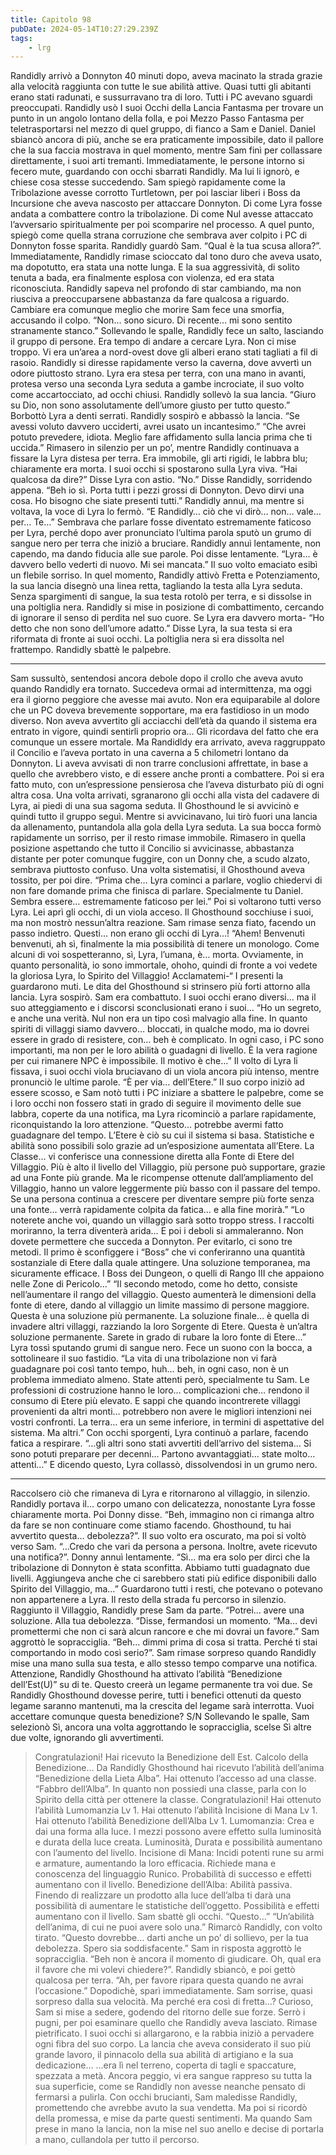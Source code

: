```yaml
---
title: Capitolo 98
pubDate: 2024-05-14T10:27:29.239Z
tags:
    - lrg
---
```


Randidly arrivò a Donnyton 40 minuti dopo, aveva macinato la strada grazie alla velocità raggiunta con tutte le sue abilità attive. Quasi tutti gli abitanti erano stati radunati, e sussurravano tra di loro. Tutti i PC avevano sguardi preoccupati.
Randidly usò I suoi Occhi della Lancia Fantasma per trovare un punto in un angolo lontano della folla, e poi Mezzo Passo Fantasma per teletrasportarsi nel mezzo di quel gruppo, di fianco a Sam e Daniel.
Daniel sbiancò ancora di più, anche se era praticamente impossibile, dato il pallore che la sua faccia mostrava in quel momento, mentre Sam finì per collassare direttamente, i suoi arti tremanti. Immediatamente, le persone intorno si fecero mute, guardando con occhi sbarrati Randidly.
Ma lui li ignorò, e chiese cosa stesse succedendo. Sam spiegò rapidamente come la Tribolazione avesse corrotto Turtletown, per poi lasciar liberi i Boss da Incursione che aveva nascosto per attaccare Donnyton. Di come Lyra fosse andata a combattere contro la tribolazione. Di come Nul avesse attaccato l’avversario spiritualmente per poi scomparire nel processo. A quel punto, spiegò come quella strana corruzione che sembrava aver colpito i PC di Donnyton fosse sparita.
Randidly guardò Sam. “Qual è la tua scusa allora?”.
Immediatamente, Randidly rimase scioccato dal tono duro che aveva usato, ma dopotutto, era stata una notte lunga. E la sua aggressività, di solito tenuta a bada, era finalmente esplosa con violenza, ed era stata riconosciuta. Randidly sapeva nel profondo di star cambiando, ma non riusciva a preoccuparsene abbastanza da fare qualcosa a riguardo.
Cambiare era comunque meglio che morire
Sam fece una smorfia, accusando il colpo. “Non… sono sicuro. Di recente… mi sono sentito stranamente stanco.”
Sollevando le spalle, Randidly fece un salto, lasciando il gruppo di persone. Era tempo di andare a cercare Lyra.
Non ci mise troppo. Vi era un’area a nord-ovest dove gli alberi erano stati tagliati a fil di rasoio. Randidly si diresse rapidamente verso la caverna, dove avvertì un odore piuttosto strano.
Lyra era stesa per terra, con una mano in avanti, protesa verso una seconda Lyra seduta a gambe incrociate, il suo volto come accartocciato, ad occhi chiusi.
Randidly sollevò la sua lancia.
“Giuro su Dio, non sono assolutamente dell’umore giusto per tutto questo.” Borbottò Lyra a denti serrati. Randidly sospirò e abbassò la lancia.
“Se avessi voluto davvero ucciderti, avrei usato un incantesimo.”
“Che avrei potuto prevedere, idiota. Meglio fare affidamento sulla lancia prima che ti uccida.”
Rimasero in silenzio per un po’, mentre Randidly continuava a fissare la Lyra distesa per terra. Era immobile, gli arti rigidi, le labbra blu; chiaramente era morta. I suoi occhi si spostarono sulla Lyra viva.
“Hai qualcosa da dire?” Disse Lyra con astio.
“No.” Disse Randidly, sorridendo appena.
“Beh io sì. Porta tutti i pezzi grossi di Donnyton. Devo dirvi una cosa. Ho bisogno che siate presenti tutti.”
Randidly annuì, ma mentre si voltava, la voce di Lyra lo fermò. “E Randidly… ciò che vi dirò… non… vale… per… Te…”
Sembrava che parlare fosse diventato estremamente faticoso per Lyra, perché dopo aver pronunciato l’ultima parola sputò un grumo di sangue nero per terra che iniziò a bruciare. Randidly annuì lentamente, non capendo, ma dando fiducia alle sue parole. Poi disse lentamente.
“Lyra… è davvero bello vederti di nuovo. Mi sei mancata.”
Il suo volto emaciato esibì un flebile sorriso. In quel momento, Randidly attivò Fretta e Potenziamento, la sua lancia disegnò una linea retta, tagliando la testa alla Lyra seduta. Senza spargimenti di sangue, la sua testa rotolò per terra, e si dissolse in una poltiglia nera.
Randidly si mise in posizione di combattimento, cercando di ignorare il senso di perdita nel suo cuore. Se Lyra era davvero morta-
“Ho detto che non sono dell’umore adatto.” Disse Lyra, la sua testa si era riformata di fronte ai suoi occhi. La poltiglia nera si era dissolta nel frattempo.
Randidly sbattè le palpebre.
****
Sam sussultò, sentendosi ancora debole dopo il crollo che aveva avuto quando Randidly era tornato. Succedeva ormai ad intermittenza, ma oggi era il giorno peggiore che avesse mai avuto. Non era equiparabile al dolore che un PC doveva brevemente sopportare, ma era fastidioso in un modo diverso. Non aveva avvertito gli acciacchi dell’età da quando il sistema era entrato in vigore, quindi sentirli proprio ora…
Gli ricordava del fatto che era comunque un essere mortale.
Ma Randidldy era arrivato, aveva raggruppato il Concilio e l’aveva portato in una caverna a 5 chilometri lontano da Donnyton. Li aveva avvisati di non trarre conclusioni affrettate, in base a quello che avrebbero visto, e di essere anche pronti a combattere.
Poi si era fatto muto, con un’espressione pensierosa che l’aveva disturbato più di ogni altra cosa.
Una volta arrivati, sgranarono gli occhi alla vista del cadavere di Lyra, ai piedi di una sua sagoma seduta. Il Ghosthound le si avvicinò e quindi tutto il gruppo seguì.
Mentre si avvicinavano, lui tirò fuori una lancia da allenamento, puntandola alla gola della Lyra seduta. La sua bocca formò rapidamente un sorriso, per il resto rimase immobile. Rimasero in quella posizione aspettando che tutto il Concilio si avvicinasse, abbastanza distante per poter comunque fuggire, con un Donny che, a scudo alzato, sembrava piuttosto confuso.
Una volta sistematisi, il Ghosthound aveva tossito, per poi dire. “Prima che… Lyra cominci a parlare, voglio chiedervi di non fare domande prima che finisca di parlare. Specialmente tu Daniel. Sembra essere… estremamente faticoso per lei.”
Poi si voltarono tutti verso Lyra.
Lei aprì gli occhi, di un viola acceso. Il Ghosthound socchiuse i suoi, ma non mostrò nessun’altra reazione. Sam rimase senza fiato, facendo un passo indietro. Questi… non erano gli occhi di Lyra…!
“Ahem! Benvenuti benvenuti, ah sì, finalmente la mia possibilità di tenere un monologo. Come alcuni di voi sospetteranno, sì, Lyra, l’umana, è… morta. Ovviamente, in quanto personalità, io sono immortale, ohoho, quindi di fronte a voi vedete la gloriosa Lyra, lo Spirito del Villaggio! Acclamatemi-“
I presenti la guardarono muti. Le dita del Ghosthound si strinsero più forti attorno alla lancia. Lyra sospirò. Sam era combattuto. I suoi occhi erano diversi… ma il suo atteggiamento e i discorsi sconclusionati erano i suoi…
“Ho un segreto, e anche una verità. Nul non era un tipo così malvagio alla fine. In quanto spiriti di villaggi siamo davvero… bloccati, in qualche modo, ma io dovrei essere in grado di resistere, con… beh è complicato. In ogni caso, i PC sono importanti, ma non per le loro abilità o guadagni di livello. È la vera ragione per cui rimanere NPC è impossibile. Il motivo è che…”
Il volto di Lyra li fissava, i suoi occhi viola bruciavano di un viola ancora più intenso, mentre pronunciò le ultime parole.
“È per via… dell’Etere.”
Il suo corpo iniziò ad essere scosso, e Sam notò tutti i PC iniziare a sbattere le palpebre, come se i loro occhi non fossero stati in grado di seguire il movimento delle sue labbra, coperte da una notifica, ma Lyra ricominciò a parlare rapidamente, riconquistando la loro attenzione.
“Questo… potrebbe avermi fatto guadagnare del tempo. L’Etere è ciò su cui il sistema si basa. Statistiche e abilità sono possibili solo grazie ad un’esposizione aumentata all’Etere. La Classe… vi conferisce una connessione diretta alla Fonte di Etere del Villaggio. Più è alto il livello del Villaggio, più persone può supportare, grazie ad una Fonte più grande. Ma le ricompense ottenute dall’ampliamento del Villaggio, hanno un valore leggermente più basso con il passare del tempo. Se una persona continua a crescere per diventare sempre più forte senza una fonte… verrà rapidamente colpita da fatica… e alla fine morirà.”
“Lo noterete anche voi, quando un villaggio sarà sotto troppo stress. I raccolti moriranno, la terra diventerà arida… E poi i deboli si ammaleranno. Non dovete permettere che succeda a Donnyton. Per evitarlo, ci sono tre metodi. Il primo è sconfiggere i “Boss” che vi conferiranno una quantità sostanziale di Etere dalla quale attingere. Una soluzione temporanea, ma sicuramente efficace. I Boss dei Dungeon, o quelli di Rango III che appaiono nelle Zone di Pericolo…”
“Il secondo metodo, come ho detto, consiste nell’aumentare il rango del villaggio. Questo aumenterà le dimensioni della fonte di etere, dando al villaggio un limite massimo di persone maggiore. Questa è una soluzione più permanente. La soluzione finale… è quella di invadere altri villaggi, razziando la loro Sorgente di Etere. Questa è un’altra soluzione permanente. Sarete in grado di rubare la loro fonte di Etere…”
Lyra tossì sputando grumi di sangue nero. Fece un suono con la bocca, a sottolineare il suo fastidio. “La vita di una tribolazione non vi farà guadagnare poi così tanto tempo, huh… beh, in ogni caso, non è un problema immediato almeno. State attenti però, specialmente tu Sam. Le professioni di costruzione hanno le loro… complicazioni che… rendono il consumo di Etere più elevato. E sappi che quando incontrerete villaggi provenienti da altri monti… potrebbero non avere le migliori intenzioni nei vostri confronti. La terra… era un seme inferiore, in termini di aspettative del sistema. Ma altri.”
Con occhi sporgenti, Lyra continuò a parlare, facendo fatica a respirare. “…gli altri sono stati avvertiti dell’arrivo del sistema… Si sono potuti preparare per decenni… Partono avvantaggiati… state molto… attenti…”
E dicendo questo, Lyra collassò, dissolvendosi in un grumo nero.
*****
Raccolsero ciò che rimaneva di Lyra e ritornarono al villaggio, in silenzio. Randidly portava il… corpo umano con delicatezza, nonostante Lyra fosse chiaramente morta. Poi Donny disse. “Beh, immagino non ci rimanga altro da fare se non continuare come stiamo facendo. Ghosthound, tu hai avvertito questa… debolezza?”.
Il suo volto era oscurato, ma poi si voltò verso Sam. “…Credo che vari da persona a persona. Inoltre, avete ricevuto una notifica?”.
Donny annuì lentamente. “Sì… ma era solo per dirci che la tribolazione di Donnyton è stata sconfitta. Abbiamo tutti guadagnato due livelli. Aggiungeva anche che ci sarebbero stati più edifice disponibili dallo Spirito del Villaggio, ma…”
Guardarono tutti i resti, che potevano o potevano non appartenere a Lyra.
Il resto della strada fu percorso in silenzio. Raggiunto il Villaggio, Randidly prese Sam da parte.
“Potrei… avere una soluzione. Alla tua debolezza. “Disse, fermandosi un momento. “Ma… devi promettermi che non ci sarà alcun rancore e che mi dovrai un favore.”
Sam aggrottò le sopracciglia. “Beh… dimmi prima di cosa si tratta. Perché ti stai comportando in modo così serio?”.
Sam rimase sorpreso quando Randidly mise una mano sulla sua testa, e allo stesso tempo comparve una notifica.
Attenzione, Randidly Ghosthound ha attivato l’abilità “Benedizione dell’Est(U)” su di te. Questo creerà un legame permanente tra voi due. Se Randidly Ghosthound dovesse perire, tutti i benefici ottenuti da questo legame saranno mantenuti, ma la crescita del legame sarà interrotta. Vuoi accettare comunque questa benedizione? S/N
Sollevando le spalle, Sam selezionò Sì, ancora una volta aggrottando le sopracciglia, scelse Sì altre due volte, ignorando gli avvertimenti.
> Congratulazioni! Hai ricevuto la Benedizione dell Est. Calcolo della Benedizione…
Da Randidly Ghosthound hai ricevuto l’abilità dell’anima “Benedizione della Lieta Alba”. Hai ottenuto l’accesso ad una classe. “Fabbro dell’Alba”. In quanto non possiedi una classe, parla con lo Spirito della città per ottenere la classe.
> Congratulazioni! Hai ottenuto l’abilità Lumomanzia Lv 1. Hai ottenuto l’abilità Incisione di Mana Lv 1. Hai ottenuto l’abilità Benedizione dell’Alba Lv 1.
Lumomanzia: Crea e dai una forma alla luce. I mezzi possono avere effetto sulla luminosità e durata della luce creata. Luminosità, Durata e possibilità aumentano con l’aumento del livello.
Incisione di Mana: Incidi potenti rune su armi e armature, aumentando la loro efficacia. Richiede mana e conoscenza del linguaggio Runico. Probabilità di successo e effetti aumentano con il livello.
Benedizione dell’Alba: Abilità passiva. Finendo di realizzare un prodotto alla luce dell’alba ti darà una possibilità di aumentare le statistiche dell’oggetto. Possibilità e effetti aumentano con il livello.
Sam sbattè gli occhi. “Questo…”
“Un’abilità dell’anima, di cui ne puoi avere solo una.” Rimarcò Randidly, con volto tirato. “Questo dovrebbe… darti anche un po’ di sollievo, per la tua debolezza. Spero sia soddisfacente.”
Sam in risposta aggrottò le sopracciglia. “Beh non è ancora il momento di giudicare. Oh, qual era il favore che mi volevi chiedere?”.
Randidly sbiancò, e poi gettò qualcosa per terra. “Ah, per favore ripara questa quando ne avrai l’occasione.”
Dopodichè, sparì immediatamente. Sam sorrise, quasi sorpreso dalla sua velocità. Ma perché era così di fretta…?
Curioso, Sam si mise a sedere, godendo del ritorno delle sue forze. Serrò i pugni, per poi esaminare quello che Randidly aveva lasciato. Rimase pietrificato. I suoi occhi si allargarono, e la rabbia iniziò a pervadere ogni fibra del suo corpo.
La lancia che aveva considerato il suo più grande lavoro, il pinnacolo della sua abilità di artigiano e la sua dedicazione…
…era lì nel terreno, coperta di tagli e spaccature, spezzata a metà. Ancora peggio, vi era sangue rappreso su tutta la sua superficie, come se Randidly non avesse neanche pensato di fermarsi a pulirla. Con occhi brucianti, Sam maledisse Randidly, promettendo che avrebbe avuto la sua vendetta.
Ma poi si ricordò della promessa, e mise da parte questi sentimenti. Ma quando Sam prese in mano la lancia, non la mise nel suo anello e decise di portarla a mano, cullandola per tutto il percorso.
